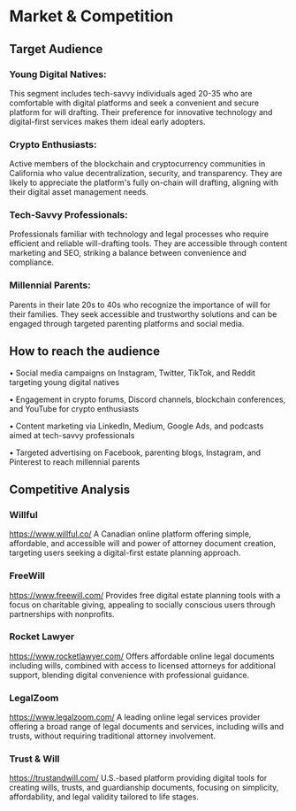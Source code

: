 # Market & Competition
## Target Audience

### Young Digital Natives: 
This segment includes tech-savvy individuals aged 20-35 who are comfortable with digital platforms and seek a convenient and secure platform for will drafting. Their preference for innovative technology and digital-first services makes them ideal early adopters.
### Crypto Enthusiasts: 
Active members of the blockchain and cryptocurrency communities in California who value decentralization, security, and transparency. They are likely to appreciate the platform's fully on-chain will drafting, aligning with their digital asset management needs.
### Tech-Savvy Professionals: 
Professionals familiar with technology and legal processes who require efficient and reliable will-drafting tools. They are accessible through content marketing and SEO, striking a balance between convenience and compliance.
### Millennial Parents: 
Parents in their late 20s to 40s who recognize the importance of will for their families. They seek accessible and trustworthy solutions and can be engaged through targeted parenting platforms and social media.

## How to reach the audience
•	Social media campaigns on Instagram, Twitter, TikTok, and Reddit targeting young digital natives

•	Engagement in crypto forums, Discord channels, blockchain conferences, and YouTube for crypto enthusiasts

•	Content marketing via LinkedIn, Medium, Google Ads, and podcasts aimed at tech-savvy professionals

•	Targeted advertising on Facebook, parenting blogs, Instagram, and Pinterest to reach millennial parents

## Competitive Analysis
### Willful
https://www.willful.co/
A Canadian online platform offering simple, affordable, and accessible will and power of attorney document creation, targeting users seeking a digital-first estate planning approach.

### FreeWill
https://www.freewill.com/
Provides free digital estate planning tools with a focus on charitable giving, appealing to socially conscious users through partnerships with nonprofits.

### Rocket Lawyer
https://www.rocketlawyer.com/
Offers affordable online legal documents including wills, combined with access to licensed attorneys for additional support, blending digital convenience with professional guidance.

### LegalZoom
https://www.legalzoom.com/
A leading online legal services provider offering a broad range of legal documents and services, including wills and trusts, without requiring traditional attorney involvement.

### Trust & Will
https://trustandwill.com/
U.S.-based platform providing digital tools for creating wills, trusts, and guardianship documents, focusing on simplicity, affordability, and legal validity tailored to life stages.





